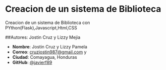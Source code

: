 # Creacion de un sistema de Biblioteca

Creacion de un sistema de Biblioteca con PYthon(Flask),Javascript,Html,CSS

##Autores: Jostin Cruz y Lizzy Mejia

- **Nombre**: Jostin Cruz y Lizzy Pamela
- **Correo**: cruzjostin987@gmail.com  y 
- **Ciudad**: Comayagua, Honduras
- **GitHub**: [@javierf89](https://github.com/javierf89)

